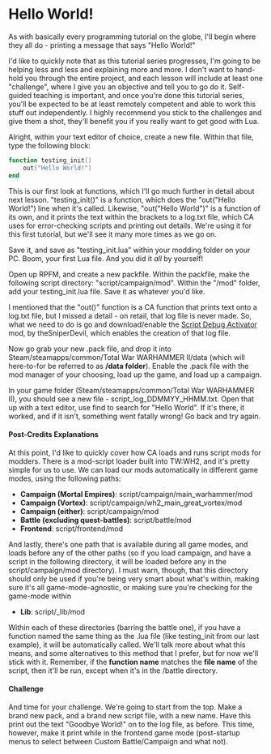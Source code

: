 # Hello World!

As with basically every programming tutorial on the globe, I'll begin where they all do - printing a message that says "Hello World!"

I'd like to quickly note that as this tutorial series progresses, I'm going to be helping less and less and explaining more and more. I don't want to hand-hold you through the entire project, and each lesson will include at least one "challenge", where I give you an objective and tell you to go do it. Self-guided teaching is important, and once you're done this tutorial series, you'll be expected to be at least remotely competent and able to work this stuff out independently. I highly recommend you stick to the challenges and give them a shot, they'll benefit you if you really want to get good with Lua.

Alright, within your text editor of choice, create a new file. Within that file, type the following block:
```lua
function testing_init()
    out("Hello World!")
end
```

This is our first look at functions, which I'll go much further in detail about next lesson. "testing_init()" is a function, which does the "out("Hello World!") line when it's called. Likewise, "out("Hello World")" is a function of its own, and it prints the text within the brackets to a log.txt file, which CA uses for error-checking scripts and printing out details. We're using it for this first tutorial, but we'll see it many more times as we go on.

Save it, and save as "testing_init.lua" within your modding folder on your PC. Boom, your first Lua file. And you did it *all* by yourself!

Open up RPFM, and create a new packfile. Within the packfile, make the following script directory: "script/campaign/mod". Within the "/mod" folder, add your testing_init.lua file. Save it as whatever you'd like.

I mentioned that the "out()" function is a CA function that prints text onto a log.txt file, but I missed a detail - on retail, that log file is never made. So, what we need to do is go and download/enable the [Script Debug Activator](https://steamcommunity.com/sharedfiles/filedetails/?id=1271877744&searchtext=script+debug+activator) mod, by theSniperDevil, which enables the creation of that log file.

Now go grab your new .pack file, and drop it into Steam/steamapps/common/Total War WARHAMMER II/data (which will here-to-for be referred to as **/data folder**). Enable the .pack file with the mod manager of your choosing, load up the game, and load up a campaign.

In your game folder (Steam/steamapps/common/Total War WARHAMMER II), you should see a new file - script_log_DDMMYY_HHMM.txt. Open that up with a text editor, use find to search for "Hello World". If it's there, it worked, and if it isn't, something went fatally wrong! Go back and try again.

#### Post-Credits Explanations

At this point, I'd like to quickly cover how CA loads and runs script mods for modders. There is a mod-script loader built into TW:WH2, and it's pretty simple for us to use. We can load our mods automatically in different game modes, using the following paths:
* **Campaign (Mortal Empires)**: script/campaign/main_warhammer/mod
* **Campaign (Vortex)**: script/campaign/wh2_main_great_vortex/mod
* **Campaign (either)**: script/campaign/mod
* **Battle (excluding quest-battles)**: script/battle/mod
* **Frontend**: script/frontend/mod

And lastly, there's one path that is available during all game modes, and loads before any of the other paths (so if you load campaign, and have a script in the following directory, it will be loaded before any in the script/campaign/mod directory). I must warn, though, that this directory should only be used if you're being very smart about what's within, making sure it's all game-mode-agnostic, or making sure you're checking for the game-mode within
* **Lib**: script/_lib/mod

Within each of these directories (barring the battle one), if you have a function named the same thing as the .lua file (like testing_init from our last example), it will be automatically called. We'll talk more about what this means, and some alternatives to this method that I prefer, but for now we'll stick with it. Remember, if the **function name** matches the **file name** of the script, then it'll be run, except when it's in the /battle directory.

#### Challenge

And time for your challenge. We're going to start from the top. Make a brand new pack, and a brand new script file, with a new name. Have this print out the text "Goodbye World!" on to the log file, as before. This time, however, make it print while in the frontend game mode (post-startup menus to select between Custom Battle/Campaign and what not).